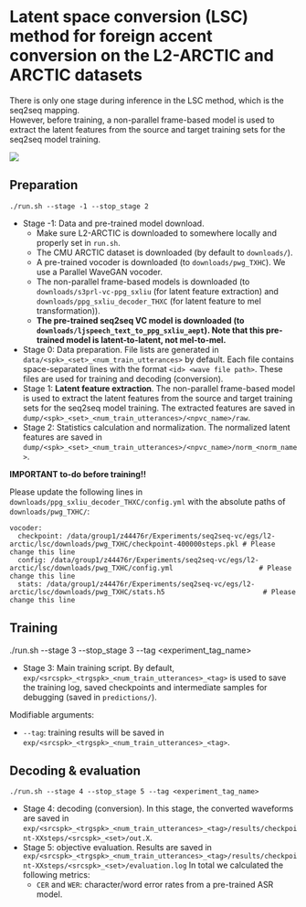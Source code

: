 # Latent space conversion (LSC) method for foreign accent conversion on the L2-ARCTIC and ARCTIC datasets

There is only one stage during inference in the LSC method, which is the seq2seq mapping.  
However, before training, a non-parallel frame-based model is used to extract the latent features from the source and target training sets for the seq2seq model training.

![](https://unilight.github.io/Publication-Demos/publications/fac-evaluate/imgs/method.png)

## Preparation

```
./run.sh --stage -1 --stop_stage 2
```

- Stage -1: Data and pre-trained model download.
    - Make sure L2-ARCTIC is downloaded to somewhere locally and properly set in `run.sh`.
    - The CMU ARCTIC dataset is downloaded (by default to `downloads/`).
    - A pre-trained vocoder is downloaded (to `downloads/pwg_TXHC`). We use a Parallel WaveGAN vocoder.
    - The non-parallel frame-based models is downloaded (to `downloads/s3prl-vc-ppg_sxliu` (for latent feature extraction) and `downloads/ppg_sxliu_decoder_THXC` (for latent feature to mel transformation)).
    - **The pre-trained seq2seq VC model is downloaded (to `downloads/ljspeech_text_to_ppg_sxliu_aept`). Note that this pre-trained model is latent-to-latent, not mel-to-mel.**
- Stage 0: Data preparation. File lists are generated in `data/<spk>_<set>_<num_train_utterances>` by default. Each file contains space-separated lines with the format `<id> <wave file path>`. These files are used for training and decoding (conversion).
- Stage 1: **Latent feature extraction**. The non-parallel frame-based model is used to extract the latent features from the source and target training sets for the seq2seq model training. The extracted features are saved in `dump/<spk>_<set>_<num_train_utterances>/<npvc_name>/raw`.
- Stage 2: Statistics calculation and normalization. The normalized latent features are saved in `dump/<spk>_<set>_<num_train_utterances>/<npvc_name>/norm_<norm_name>`.

**IMPORTANT to-do before training!!**

Please update the following lines in `downloads/ppg_sxliu_decoder_THXC/config.yml` with the absolute paths of `downloads/pwg_TXHC/`:

```
vocoder:
  checkpoint: /data/group1/z44476r/Experiments/seq2seq-vc/egs/l2-arctic/lsc/downloads/pwg_TXHC/checkpoint-400000steps.pkl # Please change this line
  config: /data/group1/z44476r/Experiments/seq2seq-vc/egs/l2-arctic/lsc/downloads/pwg_TXHC/config.yml                     # Please change this line
  stats: /data/group1/z44476r/Experiments/seq2seq-vc/egs/l2-arctic/lsc/downloads/pwg_TXHC/stats.h5                        # Please change this line
```

## Training

./run.sh --stage 3 --stop_stage 3 --tag <experiment_tag_name>

- Stage 3: Main training script. By default, `exp/<srcspk>_<trgspk>_<num_train_utterances>_<tag>` is used to save the training log, saved checkpoints and intermediate samples for debugging (saved in `predictions/`).

Modifiable arguments:
- `--tag`: training results will be saved in `exp/<srcspk>_<trgspk>_<num_train_utterances>_<tag>`.

## Decoding & evaluation

```
./run.sh --stage 4 --stop_stage 5 --tag <experiment_tag_name>
```

- Stage 4: decoding (conversion). In this stage, the converted waveforms are saved in `exp/<srcspk>_<trgspk>_<num_train_utterances>_<tag>/results/checkpoint-XXsteps/<srcspk>_<set>/out.X`.
- Stage 5: objective evaluation. Results are saved in `exp/<srcspk>_<trgspk>_<num_train_utterances>_<tag>/results/checkpoint-XXsteps/<srcspk>_<set>/evaluation.log` In total we calculated the following metrics:
  - `CER` and `WER`: character/word error rates from a pre-trained ASR model.
